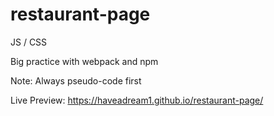 # restaurant-page
JS / CSS

Big practice with webpack and npm

Note: Always pseudo-code first

Live Preview: https://haveadream1.github.io/restaurant-page/